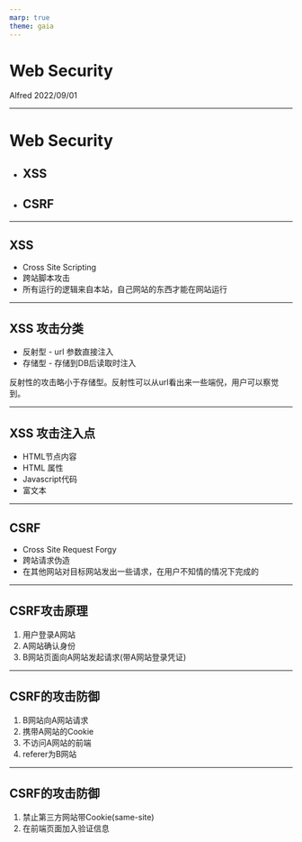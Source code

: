 ```yaml
---
marp: true
theme: gaia
---
```


# Web Security

Alfred 2022/09/01

---

# Web Security

- ## XSS
- ## CSRF

---

## XSS

- Cross Site Scripting
- 跨站脚本攻击
- 所有运行的逻辑来自本站，自己网站的东西才能在网站运行

---

## XSS 攻击分类

- 反射型 - url 参数直接注入
- 存储型 - 存储到DB后读取时注入

反射性的攻击略小于存储型。反射性可以从url看出来一些端倪，用户可以察觉到。

---

## XSS 攻击注入点

- HTML节点内容
- HTML 属性
- Javascript代码
- 富文本

---

## CSRF

- Cross Site Request Forgy
- 跨站请求伪造
- 在其他网站对目标网站发出一些请求，在用户不知情的情况下完成的

---

## CSRF攻击原理

1. 用户登录A网站
2. A网站确认身份
3. B网站页面向A网站发起请求(带A网站登录凭证)

---
## CSRF的攻击防御

1. B网站向A网站请求
2. 携带A网站的Cookie
3. 不访问A网站的前端
4. referer为B网站

---

## CSRF的攻击防御

1. 禁止第三方网站带Cookie(same-site)
2. 在前端页面加入验证信息